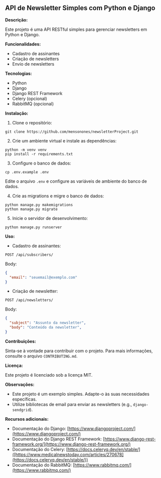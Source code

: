 ## API de Newsletter Simples com Python e Django

**Descrição:**

Este projeto é uma API RESTful simples para gerenciar newsletters em Python e Django.

**Funcionalidades:**

* Cadastro de assinantes
* Criação de newsletters
* Envio de newsletters

**Tecnologias:**

* Python
* Django
* Django REST Framework
* Celery (opcional)
* RabbitMQ (opcional)

**Instalação:**

1. Clone o repositório:

```
git clone https://github.com/mensonones/newsletterProject.git
```

2. Crie um ambiente virtual e instale as dependências:

```
python -m venv venv
pip install -r requirements.txt
```

3. Configure o banco de dados:

```
cp .env.example .env
```

Edite o arquivo `.env` e configure as variáveis de ambiente do banco de dados.

4. Crie as migrations e migre o banco de dados:

```
python manage.py makemigrations
python manage.py migrate
```

5. Inicie o servidor de desenvolvimento:

```
python manage.py runserver
```

**Uso:**

* Cadastro de assinantes:

```
POST /api/subscribers/
```

Body:

```json
{
  "email": "seuemail@exemplo.com"
}
```

* Criação de newsletter:

```
POST /api/newsletters/
```

Body:

```json
{
  "subject": "Assunto da newsletter",
  "body": "Conteúdo da newsletter",
}
```

**Contribuições:**

Sinta-se à vontade para contribuir com o projeto. Para mais informações, consulte o arquivo `CONTRIBUTING.md`.

**Licença:**

Este projeto é licenciado sob a licença MIT.

**Observações:**

* Este projeto é um exemplo simples. Adapte-o às suas necessidades específicas.
* Utilize bibliotecas de email para enviar as newsletters (e.g., `django-sendgrid`).

**Recursos adicionais:**

* Documentação do Django: [https://www.djangoproject.com/](https://www.djangoproject.com/)
* Documentação do Django REST Framework: [https://www.django-rest-framework.org/](https://www.django-rest-framework.org/)
* Documentação do Celery: [https://docs.celeryq.dev/en/stable/]([https://www.medicalnewstoday.com/articles/270678](https://docs.celeryq.dev/en/stable/))
* Documentação do RabbitMQ: [https://www.rabbitmq.com/](https://www.rabbitmq.com/)
